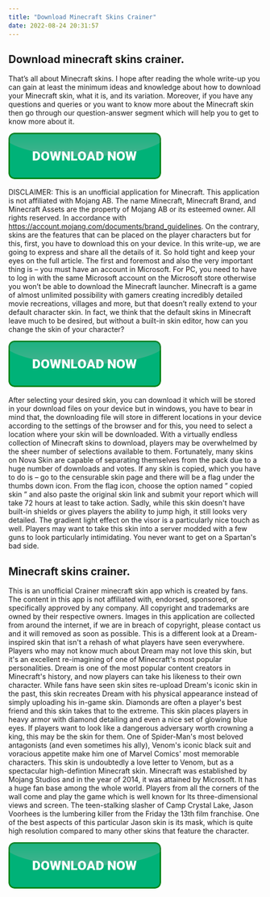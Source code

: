 ```yaml
---
title: "Download Minecraft Skins Crainer"
date: 2022-08-24 20:31:57
---
```


## Download minecraft skins crainer.

That’s all about Minecraft skins. I hope after reading the whole write-up you can gain at least the minimum ideas and knowledge about how to download your Minecraft skin, what it is, and its variation. Moreover, if you have any questions and queries or you want to know more about the Minecraft skin then go through our question-answer segment which will help you to get to know more about it.

[![button](https://github.com/minecraftbay/minecraftbay.github.io/blob/main/dlbutton.png?raw=true)](https://minecraftsync.com/download-minecraft-skin)


DISCLAIMER: This is an unofficial application for Minecraft. This application is not affiliated with Mojang AB. The name Minecraft, Minecraft Brand, and Minecraft Assets are the property of Mojang AB or its esteemed owner. All rights reserved. In accordance with https://account.mojang.com/documents/brand_guidelines.
On the contrary, skins are the features that can be placed on the player characters but for this, first, you have to download this on your device. In this write-up, we are going to express and share all the details of it. So hold tight and keep your eyes on the full article.
The first and foremost and also the very important thing is – you must have an account in Microsoft. For PC, you need to have to log in with the same Microsoft account on the Microsoft store otherwise you won’t be able to download the Minecraft launcher.
Minecraft is a game of almost unlimited possibility with gamers creating incredibly detailed movie recreations, villages and more, but that doesn’t really extend to your default character skin. In fact, we think that the default skins in Minecraft leave much to be desired, but without a built-in skin editor, how can you change the skin of your character?

[![button](https://github.com/minecraftbay/minecraftbay.github.io/blob/main/dlbutton.png?raw=true)](https://minecraftsync.com/download-minecraft-skin)


After selecting your desired skin, you can download it which will be stored in your download files on your device but in windows, you have to bear in mind that, the downloading file will store in different locations in your device according to the settings of the browser and for this, you need to select a location where your skin will be downloaded.
With a virtually endless collection of Minecraft skins to download, players may be overwhelmed by the sheer number of selections available to them. Fortunately, many skins on Nova Skin are capable of separating themselves from the pack due to a huge number of downloads and votes.
If any skin is copied, which you have to do is – go to the censurable skin page and there will be a flag under the thumbs down icon. From the flag icon, choose the option named ” copied skin ” and also paste the original skin link and submit your report which will take 72 hours at least to take action.
Sadly, while this skin doesn't have built-in shields or gives players the ability to jump high, it still looks very detailed. The gradient light effect on the visor is a particularly nice touch as well. Players may want to take this skin into a server modded with a few guns to look particularly intimidating. You never want to get on a Spartan's bad side.

## Minecraft skins crainer.

This is an unofficial Crainer minecraft skin app which is created by fans. The content in this app is not affiliated with, endorsed, sponsored, or specifically approved by any company. All copyright and trademarks are owned by their respective owners. Images in this application are collected from around the internet, if we are in breach of copyright, please contact us and it will removed as soon as possible.
This is a different look at a Dream-inspired skin that isn't a rehash of what players have seen everywhere. Players who may not know much about Dream may not love this skin, but it's an excellent re-imagining of one of Minecraft's most popular personalities.
Dream is one of the most popular content creators in Minecraft's history, and now players can take his likeness to their own character. While fans have seen skin sites re-upload Dream's iconic skin in the past, this skin recreates Dream with his physical appearance instead of simply uploading his in-game skin.
Diamonds are often a player's best friend and this skin takes that to the extreme. This skin places players in heavy armor with diamond detailing and even a nice set of glowing blue eyes. If players want to look like a dangerous adversary worth crowning a king, this may be the skin for them.
One of Spider-Man's most beloved antagonists (and even sometimes his ally), Venom's iconic black suit and voracious appetite make him one of Marvel Comics' most memorable characters. This skin is undoubtedly a love letter to Venom, but as a spectacular high-defintion Minecraft skin.
Minecraft was established by Mojang Studios and in the year of 2014, it was attained by Microsoft. It has a huge fan base among the whole world. Players from all the corners of the wall come and play the game which is well known for Its three-dimensional views and screen.
The teen-stalking slasher of Camp Crystal Lake, Jason Voorhees is the lumbering killer from the Friday the 13th film franchise. One of the best aspects of this particular Jason skin is its mask, which is quite high resolution compared to many other skins that feature the character.


[![button](https://github.com/minecraftbay/minecraftbay.github.io/blob/main/dlbutton.png?raw=true)](https://minecraftsync.com/download-minecraft-skin)